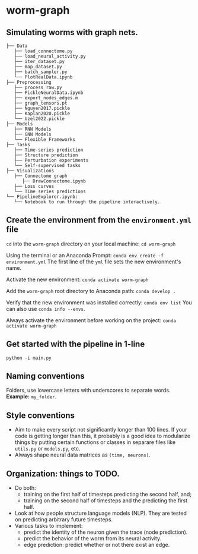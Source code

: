 # worm-graph
## Simulating worms with graph nets.

```.
├── Data
   ├── load_connectome.py
   ├── load_neural_activity.py
   ├── iter_dataset.py
   ├── map_dataset.py
   ├── batch_sampler.py
   └── PlotRealData.ipynb
├── Preprocessing
   ├── process_raw.py
   ├── PickleNeuralData.ipynb
   ├── export_nodes_edges.m
   ├── graph_tensors.pt
   ├── Nguyen2017.pickle
   ├── Kaplan2020.pickle
   └── Uzel2022.pickle
├── Models
   ├── RNN Models
   ├── GNN Models
   └── Flexible Frameworks
├── Tasks
   ├── Time-series prediction
   ├── Structure prediction
   ├── Perturbation experiments
   └── Self-supervised tasks
├── Visualizations
   ├── Connectome graph
      ├── DrawConnectome.ipynb
   ├── Loss curves
   └── Time series predictions
└── PipelineExplorer.ipynb: 
   └── Notebook to run through the pipeline interactively.
 ```
 
## Create the environment from the `environment.yml` file

`cd` into the `worm-graph` directory on your local machine: `cd worm-graph`

Using the terminal or an Anaconda Prompt: `conda env create -f environment.yml`
   The first line of the `yml` file sets the new environment's name.

Activate the new environment: `conda activate worm-graph`

Add the `worm-graph` root directory to Anaconda path: `conda develop .`

Verify that the new environment was installed correctly: `conda env list`
   You can also use `conda info --envs`.
 
Always activate the environment before working on the project: `conda activate worm-graph`

## Get started with the pipeline in 1-line

`python -i main.py`

 ## Naming conventions
 
 Folders, use lowercase letters with underscores to separate words.
 **Example:** `my_folder`.

 ## Style conventions
 * Aim to make every script not significantly longer than 100 lines. If your code is getting longer than this, it probably is a 
   good idea to modularize things by putting certain functions or classes in separare files like `utils.py` or `models.py`, etc.
 * Always shape neural data matrices as `(time, neurons)`.


 ## Organization: things to TODO.
- Do both: 
   - training on the first half of timesteps predicting the second half, and;
   - training on the second half of timesteps and the predicting the first half.
- Look at how people structure language models (NLP). They are tested on predicting arbitrary future timesteps. 
- Various tasks to implement:
   - predict the identity of the neuron given the trace (node prediction).
   - predict the behavior of the worm from its neural activity.
   - edge prediction: predict whether or not there exist an edge. 


